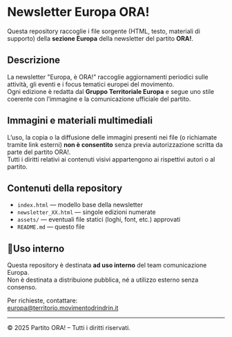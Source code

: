 # Newsletter Europa ORA!

Questa repository raccoglie i file sorgente (HTML, testo, materiali di supporto) della **sezione Europa** della newsletter del partito **ORA!**.

## Descrizione

La newsletter "Europa, è ORA!" raccoglie aggiornamenti periodici sulle attività, gli eventi e i focus tematici europei del movimento.  
Ogni edizione è redatta dal **Gruppo Territoriale Europa** e segue uno stile coerente con l’immagine e la comunicazione ufficiale del partito.

## Immagini e materiali multimediali

L’uso, la copia o la diffusione delle immagini presenti nei file (o richiamate tramite link esterni) **non è consentito** senza previa autorizzazione scritta da parte del partito ORA!.  
Tutti i diritti relativi ai contenuti visivi appartengono ai rispettivi autori o al partito.

## Contenuti della repository

- `index.html` — modello base della newsletter
- `newsletter_XX.html` — singole edizioni numerate
- `assets/` — eventuali file statici (loghi, font, etc.) approvati
- `README.md` — questo file

## 🧩Uso interno

Questa repository è destinata **ad uso interno** del team comunicazione Europa.  
Non è destinata a distribuione pubblica, né a utilizzo esterno senza consenso.

Per richieste, contattare:  
[europa@territorio.movimentodrindrin.it](mailto:europa@territorio.movimentodrindrin.it)

---

© 2025 Partito ORA! – Tutti i diritti riservati.
